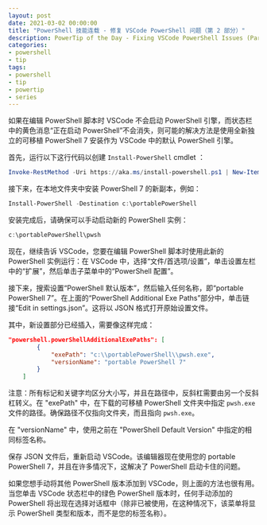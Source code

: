 ```yaml
---
layout: post
date: 2021-03-02 00:00:00
title: "PowerShell 技能连载 - 修复 VSCode PowerShell 问题（第 2 部分）"
description: PowerTip of the Day - Fixing VSCode PowerShell Issues (Part 2)
categories:
- powershell
- tip
tags:
- powershell
- tip
- powertip
- series
---
```

如果在编辑 PowerShell 脚本时 VSCode 不会启动 PowerShell 引擎，而状态栏中的黄色消息“正在启动 PowerShell”不会消失，则可能的解决方法是使用全新独立的可移植 PowerShell 7 安装作为 VSCode 中的默认 PowerShell 引擎。

首先，运行以下这行代码以创建 `Install-PowerShell` cmdlet ：

```powershell
Invoke-RestMethod -Uri https://aka.ms/install-powershell.ps1 | New-Item -Path function: -Name Install-PowerShell | Out-Null
```

接下来，在本地文件夹中安装 PowerShell 7 的新副本，例如：

```powershell
Install-PowerShell -Destination c:\portablePowerShell
```

安装完成后，请确保可以手动启动新的 PowerShell 实例：

```powershell
c:\portablePowerShell\pwsh
```

现在，继续告诉 VSCode，您要在编辑 PowerShell 脚本时使用此新的 PowerShell 实例运行：在 VSCode 中，选择“文件/首选项/设置”，单击设置左栏中的“扩展”，然后单击子菜单中的“PowerShell 配置”。

接下来，搜索设置“PowerShell 默认版本”，然后输入任何名称，即“portable PowerShell 7”。在上面的“PowerShell Additional Exe Paths”部分中，单击链接“Edit in settings.json”。这将以 JSON 格式打开原始设置文件。

其中，新设置部分已经插入，需要像这样完成：

```json
"powershell.powerShellAdditionalExePaths": [
        {
            "exePath": "c:\\portablePowerShell\\pwsh.exe",
            "versionName": "portable PowerShell 7"
        }
    ]
```

注意：所有标记和关键字均区分大小写，并且在路径中，反斜杠需要由另一个反斜杠转义。在 "exePath" 中，在下载的可移植 PowerShell 文件夹中指定 `pwsh.exe` 文件的路径。确保路径不仅指向文件夹，而且指向 `pwsh.exe`。

在 "versionName" 中，使用之前在 "PowerShell Default Version" 中指定的相同标签名称。

保存 JSON 文件后，重新启动 VSCode。该编辑器现在使用您的 portable PowerShell 7，并且在许多情况下，这解决了 PowerShell 启动卡住的问题。

如果您想手动将其他 PowerShell 版本添加到 VSCode，则上面的方法也很有用。当您单击 VSCode 状态栏中的绿色 PowerShell 版本时，任何手动添加的 PowerShell 将出现在选择对话框中（除非已被使用，在这种情况下，该菜单将显示 PowerShell 类型和版本，而不是您的标签名称）。

<!--本文国际来源：[Fixing VSCode PowerShell Issues (Part 2)](https://community.idera.com/database-tools/powershell/powertips/b/tips/posts/fixing-vscode-powershell-issues-part-2)-->
